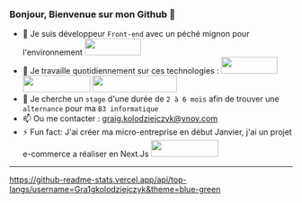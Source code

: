 ### Bonjour, Bienvenue sur mon Github 👋

- 🔭 Je suis développeur ```Front-end``` avec un péché mignon pour l'environnement <img src="https://img.shields.io/badge/React-20232A?style=for-the-badge&logo=react&logoColor=61DAFB" width="100" height="30">
- 🌱 Je travaille quotidiennement sur ces technologies : <img src="https://img.shields.io/badge/React-20232A?style=for-the-badge&logo=react&logoColor=61DAFB" width="100" height="30"> <img src="https://img.shields.io/badge/JavaScript-323330?style=for-the-badge&logo=javascript&logoColor=F7DF1E" width="120" height="30"> <img src="https://img.shields.io/badge/React_Native-20232A?style=for-the-badge&logo=react&logoColor=61DAFB" width="150" height="30">
- 👯 Je cherche un ```stage``` d'une durée de ```2 à 6 mois``` afin de trouver une ```alternance``` pour ma ```B3 informatique``` 
- 📫 Ou me contacter : graig.kolodziejczyk@ynov.com
- ⚡ Fun fact: J'ai créer ma micro-entreprise en début Janvier, j'ai un projet e-commerce a réaliser en Next.Js <img src="https://img.shields.io/badge/Laravel-FF2D20?style=for-the-badge&logo=laravel&logoColor=white" width="120" height="30">
 
--------------------------------------------------------------------------------------------------------------------------------------------------------------------

https://github-readme-stats.vercel.app/api/top-langs/username=Gra1gkolodziejczyk&theme=blue-green

